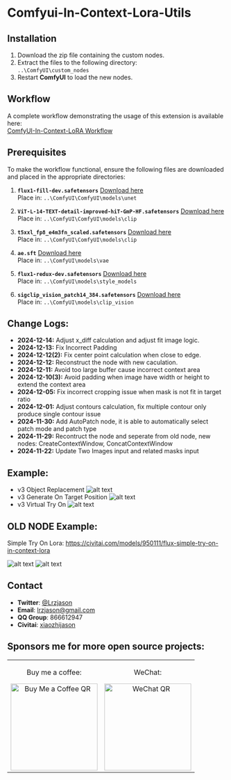 # Comfyui-In-Context-Lora-Utils

## Installation
1. Download the zip file containing the custom nodes.
2. Extract the files to the following directory:  
   `..\ComfyUI\custom_nodes`
3. Restart **ComfyUI** to load the new nodes.


## Workflow
A complete workflow demonstrating the usage of this extension is available here:  
[ComfyUI-In-Context-LoRA Workflow](https://civitai.com/models/933018?modelVersionId=1131311)


## Prerequisites
To make the workflow functional, ensure the following files are downloaded and placed in the appropriate directories:
1. **`flux1-fill-dev.safetensors`** [Download here](https://huggingface.co/black-forest-labs/FLUX.1-Fill-dev/resolve/main/flux1-fill-dev.safetensors?download=true)  
   Place in:  `..\ComfyUI\ComfyUI\models\unet`
   
3. **`ViT-L-14-TEXT-detail-improved-hiT-GmP-HF.safetensors`** [Download here](https://huggingface.co/zer0int/CLIP-GmP-ViT-L-14/resolve/main/ViT-L-14-TEXT-detail-improved-hiT-GmP-HF.safetensors)  
   Place in: `..\ComfyUI\ComfyUI\models\clip`
   
5. **`t5xxl_fp8_e4m3fn_scaled.safetensors`** [Download here](https://huggingface.co/comfyanonymous/flux_text_encoders/resolve/main/t5xxl_fp8_e4m3fn_scaled.safetensors)  
   Place in: `..\ComfyUI\ComfyUI\models\clip`
   
7. **`ae.sft`** [Download here](https://huggingface.co/black-forest-labs/FLUX.1-schnell/resolve/main/ae.safetensors)  
   Place in: `..\ComfyUI\models\vae`
   
9. **`flux1-redux-dev.safetensors`** [Download here](https://huggingface.co/black-forest-labs/FLUX.1-Redux-dev/resolve/main/flux1-redux-dev.safetensors?download=true)  
   Place in: `..\ComfyUI\models\style_models`
   
11. **`sigclip_vision_patch14_384.safetensors`** [Download here](https://huggingface.co/Comfy-Org/sigclip_vision_384/resolve/main/sigclip_vision_patch14_384.safetensors)  
   Place in: `..\ComfyUI\models\clip_vision`


## Change Logs:
- **2024-12-14:** Adjust x_diff calculation and adjust fit image logic.
- **2024-12-13:** Fix Incorrect Padding
- **2024-12-12(2):** Fix center point calculation when close to edge.
- **2024-12-12:** Reconstruct the node with new caculation.
- **2024-12-11:** Avoid too large buffer cause incorrect context area
- **2024-12-10(3):** Avoid padding when image have width or height to extend the context area
- **2024-12-05:** Fix incorrect cropping issue when mask is not fit in target ratio
- **2024-12-01:** Adjust contours calculation, fix multiple contour only produce single contour issue
- **2024-11-30:** Add AutoPatch node, it is able to automatically select patch mode and patch type
- **2024-11-29:** Recontruct the node and seperate from old node, new nodes: CreateContextWindow, ConcatContextWindow
- **2024-11-22:** Update Two Images input and related masks input


## Example:  
- v3 Object Replacement
![alt text](https://github.com/lrzjason/Comfyui-In-Context-Lora-Utils/blob/main/image/v3_object_replacement.png)
- v3 Generate On Target Position
![alt text](https://github.com/lrzjason/Comfyui-In-Context-Lora-Utils/blob/main/image/v3_target_position.png)
- v3 Virtual Try On
![alt text](https://github.com/lrzjason/Comfyui-In-Context-Lora-Utils/blob/main/image/v3_try_on.png)


## OLD NODE Example:
Simple Try On Lora:
https://civitai.com/models/950111/flux-simple-try-on-in-context-lora

![alt text](https://github.com/lrzjason/Comfyui-In-Context-Lora-Utils/blob/main/image/example_1.png)
![alt text](https://github.com/lrzjason/Comfyui-In-Context-Lora-Utils/blob/main/image/example_2.png)


## Contact
- **Twitter**: [@Lrzjason](https://twitter.com/Lrzjason)  
- **Email**: lrzjason@gmail.com  
- **QQ Group**: 866612947  
- **Civitai**: [xiaozhijason](https://civitai.com/user/xiaozhijason)


## Sponsors me for more open source projects:
<div align="center">
  <table>
    <tr>
      <td align="center">
        <p>Buy me a coffee:</p>
        <img src="https://github.com/lrzjason/Comfyui-In-Context-Lora-Utils/blob/main/image/bmc_qr.png" alt="Buy Me a Coffee QR" width="200" />
      </td>
      <td align="center">
        <p>WeChat:</p>
        <img src="https://github.com/lrzjason/Comfyui-In-Context-Lora-Utils/blob/main/image/wechat.jpg" alt="WeChat QR" width="200" />
      </td>
    </tr>
  </table>
</div>
